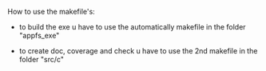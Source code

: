 How to use the makefile's:

* to build the exe u have to use the automatically makefile in the folder "appfs_exe"

* to create doc, coverage and check u have to use the 2nd makefile in the folder "src/c"